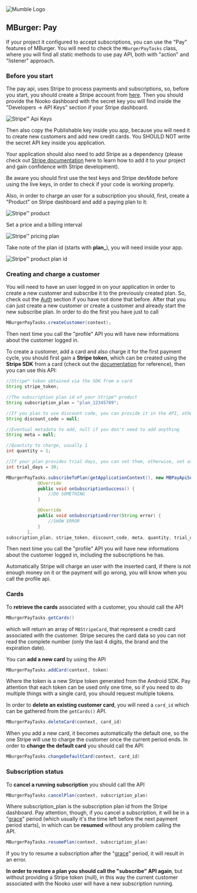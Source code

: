 <img src="https://mumbleideas.it/wp-content/uploads/2017/12/Mumble-anim-300.gif" alt="Mumble Logo" title="Mumble Logo">



## MBurger: Pay

If your project it configured to accept subscriptions, you can use the "Pay" features of MBurger.
You will need to check the `MBurgerPayTasks` class, where you will find all static methods to use pay API, both with "action" and "listener" approach.



### Before you start

The pay api, uses Stripe to process payments and subscriptions, so, before you start, you should create a Stripe account from [here](https://dashboard.stripe.com/login). Then you should provide the Nooko dashboard with the secret key you will find inside the "Developers -> API Keys" section if your Stripe dashboard.

![Stripe™ Api Keys](https://raw.githubusercontent.com/Mumble-SRL/MBurger/develop/Images/stripe_dashboard_keys.JPG?token=ATfTHckVNUbXF1p62fx4FUrbjbarAfUBks5bml8hwA%3D%3D)

Then also copy the Publishable key inside you app, because you will need it to create new customers and add new credit cards. You SHOULD NOT write the secret API key inside you application.

Your application should also need to add Stripe as a dependency (please check out [Stripe documentation](https://stripe.com/docs/mobile/android) here to learn how to add it to your project and gain confidence with Stripe development).

Be aware you should first use the test keys and Stripe devMode before using the live keys, in order to check if your code is working properly.

Also, in order to charge an user for a subscription you should, first, create a "Product" on Stripe dashboard and add a paying plan to it:

![Stripe™ product](https://raw.githubusercontent.com/Mumble-SRL/MBurger/develop/Images/stripe_product.JPG?token=ATfTHaL6jftW8SyXRM-Kif9_owXZTeWtks5bml7HwA%3D%3D)


Set a price and a billing interval

![Stripe™ pricing plan](https://raw.githubusercontent.com/Mumble-SRL/MBurger/develop/Images/stripe_product_payment.JPG?token=ATfTHfC49xMt5cVP3Z4b459_nz--SwAtks5bml8GwA%3D%3D)



Take note of the plan id (starts with **plan_**), you will need inside your app.

![Stripe™ product plan id](https://raw.githubusercontent.com/Mumble-SRL/MBurger/develop/Images/stripe_product_plan.JPG?token=ATfTHZWz1XwgAXRN3bhWAfj4Xlm1_samks5bml7swA%3D%3D)



### Creating and charge a customer

You will need to have an user logged in on your application in order to create a new customer and subscribe it to the previously created plan. So, check out the [Auth](https://github.com/Mumble-SRL/MBurger/tree/develop/mburger/src/main/java/mumble/mburger/sdk/MBAuth) section if you have not done that before.
After that you can just create a new customer or create a customer and already start the new subscribe plan. In order to do the first you have just to call

```java
MBurgerPayTasks.createCustomer(context);
```

Then next time you call the "profile" API you will have new informations about the customer logged in.

To create a customer, add a card and also charge it for the first payment cycle, you should first gain a **Stripe token**, which can be created using the **Stripe SDK** from a card (check out the [documentation](https://stripe.com/docs/mobile/android) for reference), then you can use this API:

```java
//Stripe™ token obtained via the SDK from a card
String stripe_token;

//The subscription plan id of your Stripe™ product
String subscription_plan = "plan_12345789";

//If you plan to use discount code, you can provide it in the API, otherwise leave it null
String discount_code = null;

//Eventual metadata to add, null if you don't need to add anything
String meta = null;

//Quantity to charge, usually 1
int quantity = 1;

//If your plan provides trial days, you can set them, otherwise, set as -1
int trial_days = 30;

MBurgerPayTasks.subscribeToPlan(getApplicationContext(), new MBPayApiSubscribeListener() {
            @Override
            public void onSubscriptionSuccess() {
                //DO SOMETHING
            }

            @Override
            public void onSubscriptionError(String error) {
                //SHOW ERROR
            }
        }, 
subscription_plan, stripe_token, discount_code, meta, quantity, trial_days);
```

Then next time you call the "profile" API you will have new informations about the customer logged in, including the subscriptions he has.

Automatically Stripe will charge an user with the inserted card, if there is not enough money on it or the payment will go wrong, you will know when you call the profile api.



### Cards

To **retrieve the cards** associated with a customer, you should call the API

```java
MBurgerPayTasks.getCards()
```

which will return an array of `MBStripeCard`, that represent a credit card associated with the customer.
Stripe secures the card data so you can not read the complete number (only the last 4 digits, the brand and the expiration date).

You can **add a new card** by using the API

```java
MBurgerPayTasks.addCard(context, token)
```

Where the token is a new Stripe token generated from the Android SDK.
Pay attention that each token can be used only one time, so if you need to do multiple things with a single card, you should request multiple tokens.

In order to **delete an existing customer card**, you will need a `card_id` which can be gathered from the `getCards()` API.

```java
MBurgerPayTasks.deleteCard(context, card_id)
```

When you add a new card, it becomes automatically the default one, so the one Stripe will use to charge the customer once the current period ends. In order to **change the default card** you should call the API:

```java
MBurgerPayTasks.changeDefaultCard(context, card_id)
```



### Subscription status

To **cancel a running subscription** you should call the API

```java
MBurgerPayTasks.cancelPlan(context, subscription_plan)
```

Where subscription_plan is the subscription plan id from the Stripe dashboard.
Pay attention, though, if you cancel a subscription, it will be in a "<u>grace</u>" period (which usually it's the time left before the next payment period starts), in which can be **resumed** without any problem calling the API.

```java
MBurgerPayTasks.resumePlan(context, subscription_plan)
```

If you try to resume a subscription after the "<u>grace</u>" period, it will result in an error.

**In order to restore a plan you should call the "subscribe" API again**, but without providing a Stripe token (null), in this way the current customer associated with the Nooko user will have a new subscription running.

